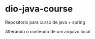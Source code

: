 # dio-java-course
Repositorio para curso de java + spring

Alterando o conteudo de um arquivo local
